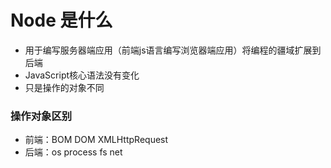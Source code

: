 # Node 是什么
- 用于编写服务器端应用（前端js语言编写浏览器端应用）将编程的疆域扩展到后端
- JavaScript核心语法没有变化
- 只是操作的对象不同

### 操作对象区别
- 前端：BOM DOM XMLHttpRequest
- 后端：os process fs net

